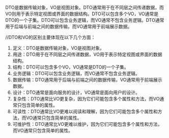 DTO是数据传输对象，VO是视图对象。DTO通常用于在不同层之间传递数据，而VO则用于表示特定视图或界面的数据结构。DTO可以包含多个VO，VO通常是DTO的一个子集。DTO可以包含业务逻辑，而VO通常不包含业务逻辑。DTO通常用于后端与前端之间的数据传输，而VO通常用于前端展示数据。

//DTO和VO的区别主要体现在以下几个方面：
1. 定义：DTO是数据传输对象，VO是视图对象。
2. 用途：DTO用于在不同层之间传递数据，VO用于表示特定视图或界面的数据结构。
3. 结构：DTO可以包含多个VO，VO通常是DTO的一个子集。
4. 业务逻辑：DTO可以包含业务逻辑，而VO通常不包含业务逻辑。
5. 数据传输：DTO通常用于后端与前端之间的数据传输，VO通常用于前端展示数据。
6. 设计：DTO通常是面向服务的设计，VO通常是面向用户的设计。
7. 复杂性：DTO通常比VO更复杂，因为它们可能包含多个属性和方法，而VO通常只包含简单的属性。
8. 可读性：DTO通常比VO更难以阅读和理解，因为它们可能包含多个属性和方法，而VO通常只包含简单的属性。
9. 可维护性：DTO通常比VO更难以维护，因为它们可能包含多个属性和方法，而VO通常只包含简单的属性。